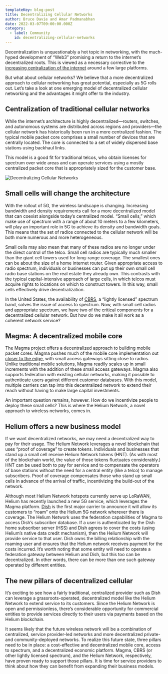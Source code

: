```yaml
---
templateKey: blog-post
title: Decentralizing Cellular Networks
author: Bruce Davie and Amar Padmanabhan
date: 2022-03-07T09:00:00.000Z
category:
  - label: Community
    id: decentralizing-cellular-networks
---
```


Decentralization is unquestionably a hot topic in networking, with the much-hyped development of “Web3” promising a return to the internet’s decentralized roots. This is viewed as a necessary corrective to the [increasing centralization of the internet](https://systemsapproach.substack.com/p/decentralizing-the-internet-again?r=cxpek&utm_campaign=post&utm_medium=web&s=r) around a few large platforms.

But what about cellular networks? We believe that a more decentralized approach to cellular networking has great potential, especially as 5G rolls out. Let’s take a look at one emerging model of decentralized cellular networking and the advantages it might offer to the industry.

## Centralization of traditional cellular networks

While the internet’s architecture is highly decentralized—routers, switches, and autonomous systems are distributed across regions and providers—the cellular network has historically been run in a more centralized fashion. The typical mobile packet core comprises a small number of devices that are centrally located. The core is connected to a set of widely dispersed base stations using backhaul links.

This model is a good fit for traditional telcos, who obtain licenses for spectrum over wide areas and can operate services using a mostly centralized packet core that is appropriately sized for the customer base.

![Decentralizing Cellular Networks](/img/dec-cel-net-img1.jpg "Decentralizing Cellular Networks") 

## Small cells will change the architecture

With the rollout of 5G, the wireless landscape is changing. Increasing bandwidth and density requirements call for a more decentralized model that can coexist alongside today’s centralized model. “Small cells,” which make use of spectrum with a range of about 10 meters to a few kilometers, will play an important role in 5G to achieve its density and bandwidth goals. This means that the set of radios connected to the cellular network will be both more numerous and more heterogeneous.

Small cells may also mean that many of these radios are no longer under the direct control of the telco. Small cell radios are typically much smaller than the giant cell towers used for long-range coverage. The smallest ones can be about the size of a home internet router. Given appropriate access to radio spectrum, individuals or businesses can put up their own small cell radio base stations on the real estate they already own. This contrasts with the typical capital-intensive approach of large cells, in which telcos must acquire rights to locations on which to construct towers. In this way, small cells effectively drive decentralization.

In the United States, the availability of [CBRS](https://en.wikipedia.org/wiki/Citizens_Broadband_Radio_Service), a “lightly licensed” spectrum band, solves the issue of access to spectrum. Now, with small cell radios and appropriate spectrum, we have two of the critical components for a decentralized cellular network. But how do we make it all work as a coherent network service?

## Magma: A decentralized mobile core

The Magma project offers a decentralized approach to building mobile packet cores. Magma pushes much of the mobile core implementation out [closer to the edge](https://www.magmacore.org/blog/software-is-eating-the-edge/), with small access gateways sitting close to radios. Unlike traditional mobile solutions, Magma readily scales up in small increments with the addition of these small access gateways. Magma also supports federation with existing cellular networks, making it possible to authenticate users against different customer databases. With this model, multiple carriers can tap into this decentralized network to extend their reach without having to make large capital investments.

An important question remains, however. How do we incentivize people to deploy these small cells? This is where the Helium Network, a novel approach to wireless networks, comes in.

## Helium offers a new business model

If we want decentralized networks, we may need a decentralized way to pay for their usage. The Helium Network leverages a novel blockchain that uses “proof of coverage” to create tokens. Individuals and businesses that stand up a small cell receive Helium Network tokens (HNT). (As with most of the blockchain world, the value of those tokens fluctuates considerably.) HNT can be used both to pay for service and to compensate the operators of base stations without the need for a central entity (like a telco) to manage subscribers. Proof of coverage compensates those who stand up small cells in advance of the arrival of traffic, incentivizing the build-out of the network. 

Although most Helium Network hotspots currently serve up LoRaWAN, Helium has recently launched a new 5G service, which leverages the Magma platform. [Dish](https://blog.helium.com/dish-first-major-carrier-to-bring-helium-5g-to-the-people-10da0e899792) is the first major carrier to announce it will allow its customers to “roam” onto the Helium 5G network wherever there is coverage. The Helium Network uses the federation capabilities of Magma to access Dish’s subscriber database. If a user is authenticated by the Dish home subscriber server (HSS) and Dish agrees to cover the costs (using Helium’s native data credit mechanism), then the Helium Network will provide service to that user. Dish owns the billing relationship with the roaming user and ensures that the Helium network receives payment for the costs incurred. It’s worth noting that some entity will need to operate a federation gateway between Helium and Dish, but this too can be decentralized. In other words, there can be more than one such gateway operated by different entities. 

## The new pillars of decentralized cellular

It’s exciting to see how a fairly traditional, centralized provider such as Dish can leverage a grassroots-operated, decentralized model like the Helium Network to extend service to its customers. Since the Helium Network is open and permissionless, there’s considerable opportunity for commercial entities to provide services directly to their users via payments based on the Helium blockchain.

It seems likely that the future wireless network will be a combination of centralized, service provider-led networks and more decentralized private- and community-deployed networks. To realize this future state, three pillars need to be in place: a cost-effective and decentralized mobile core, access to spectrum, and a decentralized economic platform. Magma, CBRS (or other lightly licensed spectrum), and the Helium Network, respectively, have proven ready to support those pillars. It is time for service providers to think about how they can benefit from expanding their business models.
